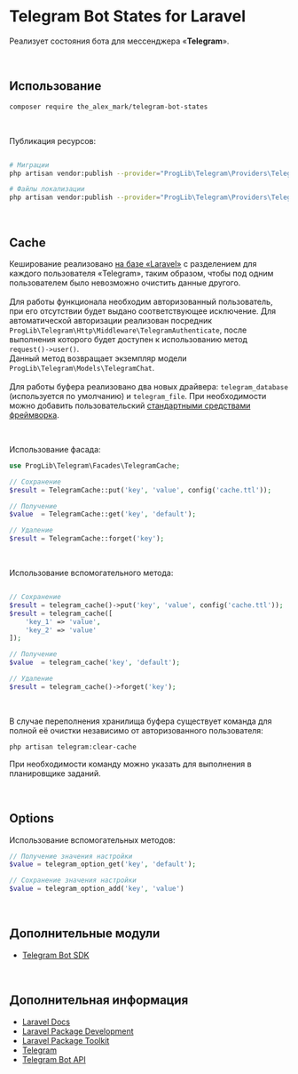 # Telegram Bot States for Laravel

Реализует состояния бота для мессенджера «**Telegram**».

<br>

## Использование

```bash
composer require the_alex_mark/telegram-bot-states
```

<br>

Публикация ресурсов:
```bash

# Миграции
php artisan vendor:publish --provider="ProgLib\Telegram\Providers\TelegramStatesServiceProvider" --tag="migrations"

# Файлы локализации
php artisan vendor:publish --provider="ProgLib\Telegram\Providers\TelegramStatesServiceProvider" --tag="translations"
```

<br>

## Cache

Кеширование реализовано [на базе «Laravel»](https://laravel.com/docs/9.x/cache) с разделением для каждого пользователя «Telegram», таким образом, чтобы под одним пользователем было невозможно очистить данные другого.
<br>
<br>
Для работы функционала необходим авторизованный пользователь, при его отсутствии будет выдано соответствующее исключение.
Для автоматической авторизации реализован посредник `ProgLib\Telegram\Http\Middleware\TelegramAuthenticate`, после выполнения которого будет доступен к использованию метод `request()->user()`.
<br>
Данный метод возвращает экземпляр модели `ProgLib\Telegram\Models\TelegramChat`.
<br>
<br>
Для работы буфера реализовано два новых драйвера: `telegram_database` (используется по умолчанию) и `telegram_file`. При необходимости можно добавить пользовательский [стандартными средствами фреймворка](https://laravel.com/docs/9.x/cache#adding-custom-cache-drivers).

<br>

Использование фасада:
```php
use ProgLib\Telegram\Facades\TelegramCache;

// Сохранение
$result = TelegramCache::put('key', 'value', config('cache.ttl'));

// Получение
$value  = TelegramCache::get('key', 'default');

// Удаление
$result = TelegramCache::forget('key');
```

<br>

Использование вспомогательного метода:
```php

// Сохранение
$result = telegram_cache()->put('key', 'value', config('cache.ttl'));
$result = telegram_cache([
    'key_1' => 'value',
    'key_2' => 'value'
]);

// Получение
$value  = telegram_cache('key', 'default');

// Удаление
$result = telegram_cache()->forget('key');
```

<br>

В случае переполнения хранилища буфера существует команда для полной её очистки независимо от авторизованного пользователя:
```bash
php artisan telegram:clear-cache
```
При необходимости команду можно указать для выполнения в планировщике заданий.

<br>

## Options

Использование вспомогательных методов:
```php
// Получение значения настройки
$value = telegram_option_get('key', 'default');

// Сохранение значения настройки
$value = telegram_option_add('key', 'value')
```

<br>

## Дополнительные модули

- [Telegram Bot SDK](https://github.com/irazasyed/telegram-bot-sdk)

<br>

## Дополнительная информация

- [Laravel Docs](https://laravel.com/docs)
- [Laravel Package Development](https://laravelpackage.com)
- [Laravel Package Toolkit](https://packages.tools/testbench)
- [Telegram](https://telegram.org)
- [Telegram Bot API](https://core.telegram.org/bots/api)
